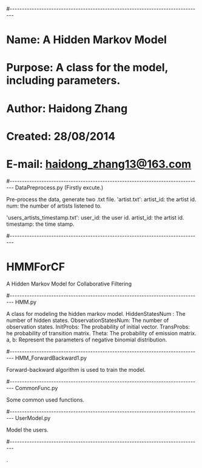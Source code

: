 #-------------------------------------------------------------------------------
# Name:       A Hidden Markov Model
# Purpose:    A class for the model, including parameters.
# Author:     Haidong Zhang
# Created:    28/08/2014
# E-mail:     haidong_zhang13@163.com
#-------------------------------------------------------------------------------
DataPreprocess.py (Firstly excute.)

Pre-process the data, generate two .txt file.
'artist.txt':
        artist_id: the artist id.
        num: the number of artists listened to.

'users_artists_timestamp.txt':
        user_id: the user id.
        artist_id: the artist id.
        timestamp: the time stamp.

#-------------------------------------------------------------------------------
# HMMForCF
A Hidden Markov Model for Collaborative Filtering

#-------------------------------------------------------------------------------
HMM.py

A class for modeling the hidden markov model.
HiddenStatesNum : The number of hidden states.
ObservationStatesNum: The number of observation states.
InitProbs: The probability of initial vector.
TransProbs: he probability of transition matrix.
Theta: The probability of emission matrix.
a, b: Represent the parameters of negative binomial distribution.

#-------------------------------------------------------------------------------
HMM_ForwardBackward1.py

Forward-backward algorithm is used to train the model.

#-------------------------------------------------------------------------------
CommonFunc.py

Some common used functions.

#-------------------------------------------------------------------------------
UserModel.py

Model the users.


#-------------------------------------------------------------------------------


.
